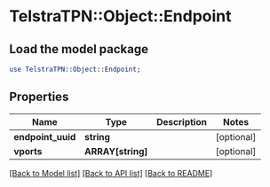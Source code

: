# TelstraTPN::Object::Endpoint

## Load the model package
```perl
use TelstraTPN::Object::Endpoint;
```

## Properties
Name | Type | Description | Notes
------------ | ------------- | ------------- | -------------
**endpoint_uuid** | **string** |  | [optional] 
**vports** | **ARRAY[string]** |  | [optional] 

[[Back to Model list]](../README.md#documentation-for-models) [[Back to API list]](../README.md#documentation-for-api-endpoints) [[Back to README]](../README.md)


